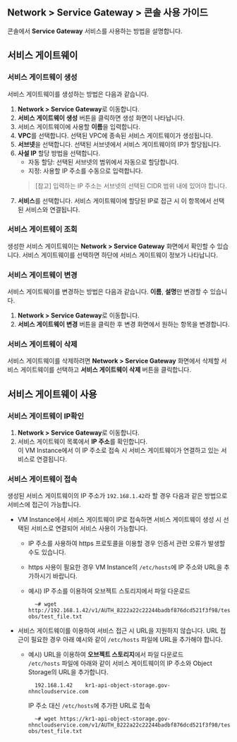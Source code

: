 ## Network > Service Gateway > 콘솔 사용 가이드

콘솔에서 **Service Gateway** 서비스를 사용하는 방법을 설명합니다.

## 서비스 게이트웨이

### 서비스 게이트웨이 생성

서비스 게이트웨이를 생성하는 방법은 다음과 같습니다.

1. **Network > Service Gateway**로 이동합니다.
2. **서비스 게이트웨이 생성** 버튼을 클릭하면 생성 화면이 나타납니다.
3. 서비스 게이트웨이에 사용할 **이름**을 입력합니다.
4. **VPC**를 선택합니다. 선택된 VPC에 종속된 서비스 게이트웨이가 생성됩니다.
5. **서브넷**을 선택합니다. 선택된 서브넷에서 서비스 게이트웨이의 IP가 할당됩니다.
6. **사설 IP** 할당 방법을 선택합니다.
    * 자동 할당: 선택된 서브넷의 범위에서 자동으로 할당합니다.
    * 지정: 사용할 IP 주소를 수동으로 입력합니다.
    > [참고] 입력하는 IP 주소는 서브넷의 선택된 CIDR 범위 내에 있어야 합니다.
7. **서비스**를 선택합니다. 서비스 게이트웨이에 할당된 IP로 접근 시 이 항목에서 선택된 서비스와 연결됩니다.

### 서비스 게이트웨이 조회

생성한 서비스 게이트웨이는 **Network > Service Gateway** 화면에서 확인할 수 있습니다. 서비스 게이트웨이를 선택하면 하단에 서비스 게이트웨이 정보가 나타납니다.

### 서비스 게이트웨이 변경

서비스 게이트웨이를 변경하는 방법은 다음과 같습니다. **이름**, **설명**만 변경할 수 있습니다.

1. **Network > Service Gateway**로 이동합니다.
2. **서비스 게이트웨이 변경** 버튼을 클릭한 후 변경 화면에서 원하는 항목을 변경합니다.

### 서비스 게이트웨이 삭제

서비스 게이트웨이를 삭제하려면 **Network > Service Gateway** 화면에서 삭제할 서비스 게이트웨이를 선택하고 **서비스 게이트웨이 삭제** 버튼을 클릭합니다.

## 서비스 게이트웨이 사용

### 서비스 게이트웨이 IP확인

1. **Network > Service Gateway**로 이동합니다.
2. 서비스 게이트웨이 목록에서 **IP 주소**를 확인합니다.<br>
   이 VM Instance에서 이 IP 주소로 접속 시 서비스 게이트웨이가 연결하고 있는 서비스로 연결됩니다.

### 서비스 게이트웨이 접속

생성된 서비스 게이트웨이의 IP 주소가 `192.168.1.42`라 할 경우 다음과 같은 방법으로 서비스에 접근이 가능합니다.

* VM Instance에서 서비스 게이트웨이 IP로 접속하면 서비스 게이트웨이 생성 시 선택된 서비스로 연결되어 서비스 사용이 가능합니다.
    * IP 주소를 사용하여 https 프로토콜을 이용할 경우 인증서 관련 오류가 발생할 수도 있습니다.
    * https 사용이 필요한 경우 VM Instance의 `/etc/hosts`에 IP 주소와 URL을 추가하시기 바랍니다.
    * 예시) IP 주소를 이용하여 오브젝트 스토리지에서 파일 다운로드

            ~# wget http://192.168.1.42/v1/AUTH_8222a22c22244badbf876dcd521f3f98/test-obs/test_file.txt

* 서비스 게이트웨이를 이용하여 서비스 접근 시 URL을 지원하지 않습니다. URL 접근이 필요한 경우 아래 예시와 같이 `/etc/hosts` 파일에 URL을 추가해야 합니다.
    * 예시) URL을 이용하여 **오브젝트 스토리지**에서 파일 다운로드<br>
      `/etc/hosts` 파일에 아래와 같이 서비스 게이트웨이의 IP 주소와 Object Storage의 URL을 추가합니다.

            192.168.1.42    kr1-api-object-storage.gov-nhncloudservice.com

        IP 주소 대신 `/etc/hosts`에 추가한 URL로 접속

            ~# wget https://kr1-api-object-storage.gov-nhncloudservice.com/v1/AUTH_8222a22c22244badbf876dcd521f3f98/test-obs/test_file.txt
